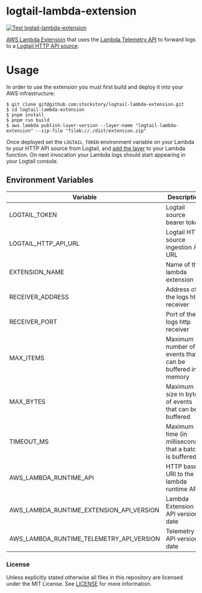 # logtail-lambda-extension
[![Test logtail-lambda-extension](https://github.com/stockstory/logtail-lambda-extension/actions/workflows/test.yml/badge.svg)](https://github.com/stockstory/logtail-lambda-extension/actions/workflows/test.yml)

[AWS Lambda Extension](https://docs.aws.amazon.com/lambda/latest/dg/lambda-extensions.html) that uses the [Lambda Telemetry API](https://docs.aws.amazon.com/lambda/latest/dg/telemetry-api-reference.html) to forward logs to a [Logtail HTTP API source](https://docs.logtail.com/integrations/rest-api).

# Usage

In order to use the extension you must first build and deploy it into your AWS infrastructure:

```shell
$ git clone git@github.com:stockstory/logtail-lambda-extension.git
$ cd logtail-lambda-extension
$ pnpm install
$ pnpm run build
$ aws lambda publish-layer-version --layer-name "logtail-lambda-extension" --zip-file "fileb://./dist/extension.zip"
```

Once deployed set the `LOGTAIL_TOKEN` environment variable on your Lambda to your HTTP API source from Logtail, and [add the layer](https://docs.aws.amazon.com/lambda/latest/dg/invocation-layers.html) to your Lambda function.
On next invocation your Lambda logs should start appearing in your Logtail console.

## Environment Variables

| Variable                                 | Description                                             | Default                              |
| ---------------------------------------- | ------------------------------------------------------- | ------------------------------------ |
| LOGTAIL_TOKEN                            | Logtail source bearer token                             | **required**                         |
| LOGTAIL_HTTP_API_URL                     | Logtail HTTP source ingestion API URL                   | `https://in.logtail.com/`            |
| EXTENSION_NAME                           | Name of the lambda extension                            | `logtail-lambda-extension`           |
| RECEIVER_ADDRESS                         | Address of the logs http receiver                       | `sandbox`                            |
| RECEIVER_PORT                            | Port of the logs http receiver                          | `4243`                               |
| MAX_ITEMS                                | Maximum number of events that can be buffered in memory | `10000`                              |
| MAX_BYTES                                | Maximum size in bytes of events that can be buffered    | `262144`                             |
| TIMEOUT_MS                               | Maximum time (in milliseconds) that a batch is buffered | `1000`                               |
| AWS_LAMBDA_RUNTIME_API                   | HTTP base URI to the lambda runtime API                 | _Provided by AWS Lambda environment_ |
| AWS_LAMBDA_RUNTIME_EXTENSION_API_VERSION | Lambda Extension API version date                       | `2020-01-01`                         |
| AWS_LAMBDA_RUNTIME_TELEMETRY_API_VERSION | Telemetry API version date                              | `2022-07-01`                         |

### License

Unless explicitly stated otherwise all files in this repository are licensed under the MIT License. See [LICENSE](./LICENSE) for more information.
